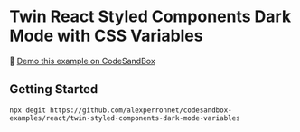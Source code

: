 # Twin React Styled Components Dark Mode with CSS Variables

👀 [Demo this example on CodeSandBox](https://codesandbox.io/s/github/alexperronnet/codesandbox-examples/tree/master/react/twin-styled-components-dark-mode-variables)

## Getting Started

```shell
npx degit https://github.com/alexperronnet/codesandbox-examples/react/twin-styled-components-dark-mode-variables
```